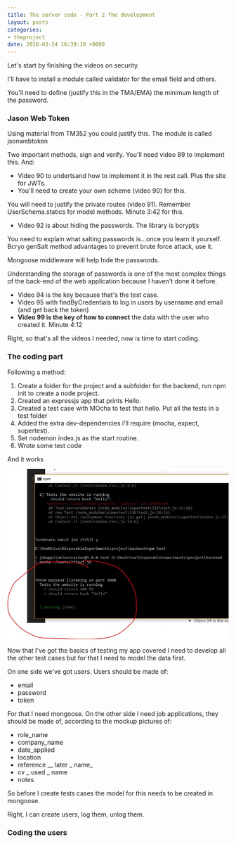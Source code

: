```yaml
---
title: The server code - Part 2 The development
layout: posts
categories:
- theproject
date: 2018-03-24 16:39:19 +0000
---
```

Let's start by finishing the videos on security.

I'll have to install a module called validator for the email field and others.

You'll need to define (justify this in the TMA/EMA) the minimum length of the password.

### Jason Web Token

Using material from TM352 you could justify this. The module is called jsonwebtoken

Two important methods, sign and verify. You'll need video 89 to implement this. And:

* Video 90 to undertsand how to implement it in the rest call. Plus the site for JWTs. 
* You'll need to create your own scheme (video 90) for this. 

You will need to justify the private routes (video 91). Remember UserSchema.statics for model methods. Minute 3:42 for this. 

* Video 92 is about hiding the passwords. The library is bcryptjs

You need to explain what salting passwords is...once you learn it yourself. Bcryo genSalt method advantages to prevent brute force attack, use it. 

Mongoose middleware will help hide the passwords. 

Understanding the storage of passwords is one of the most complex things of the back-end of the web application because I haven't done it before. 

* Video 94 is the key because that's the test case. 
* Video 95 with findByCredentials to log in users by username and email (and get back the token)
* **Video 99 is the key of how to connect** the data with the user who created it. Minute 4:12

Right, so that's all the videos I needed, now is time to start coding. 

### The coding part

Following a method:

1. Create a folder for the project and a subfolder for the backend, run npm init to create a node project. 
2. Created an expressjs app that prints Hello. 
3. Created a test case with MOcha to test that hello. Put all the tests in a test folder
4. Added the extra dev-dependencies i'll require (mocha, expect, supertest). 
5. Set nodemon index.js as the start routine. 
6. Wrote some test code

And it works

![](/uploads/2018/03/23/itowkrs.JPG)

Now that I've got the basics of testing my app covered I need to develop all the other test cases but for that I need to model the data first. 

On one side we've got users. Users should be made of:

* email
* password
* token

For that I need mongoose. On the other side I need job applications, they should be made of, according to the mockup pictures of:

* role_name
* company_name
* date_applied
* location
* reference __ later _ name_
* cv _ used _ name
* notes

So before I create tests cases the model for this needs to be created in mongoose.

Right, I can create users, log them, unlog them. 

### Coding the users